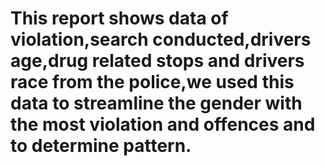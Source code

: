 # This report shows data of violation,search conducted,drivers age,drug related stops and drivers race from the police,we used this data to streamline the gender with the most violation and offences and to determine pattern.
